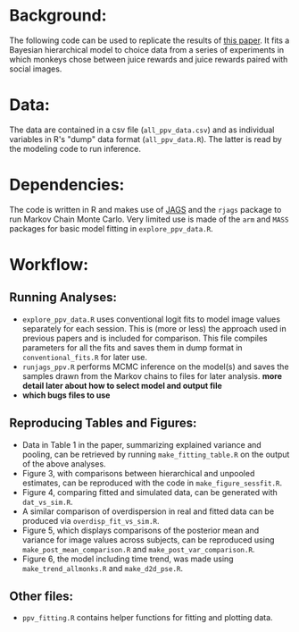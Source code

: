 # Background:
The following code can be used to replicate the results of [this paper](http://insert.link.here). It fits a Bayesian hierarchical model to choice data from a series of experiments in which monkeys chose between juice rewards and juice rewards paired with social images.

# Data:
The data are contained in a csv file (`all_ppv_data.csv`) and as individual variables in R's "dump" data format (`all_ppv_data.R`). The latter is read by the modeling code to run inference.

# Dependencies:
The code is written in R and makes use of [JAGS](http://mcmc-jags.sourceforge.net) and the `rjags` package to run Markov Chain Monte Carlo. Very limited use is made of the `arm` and `MASS` packages for basic model fitting in `explore_ppv_data.R`.

# Workflow:
## Running Analyses:
* `explore_ppv_data.R` uses conventional logit fits to model image values separately for each session. This is (more or less) the approach used in previous papers and is included for comparison. This file compiles parameters for all the fits and saves them in dump format in `conventional_fits.R` for later use.
* `runjags_ppv.R` performs MCMC inference on the model(s) and saves the samples drawn from the Markov chains to files for later analysis. __more detail later about how to select model and output file__
* __which bugs files to use__

## Reproducing Tables and Figures:
* Data in Table 1 in the paper, summarizing explained variance and pooling, can be retrieved by running `make_fitting_table.R` on the output of the above analyses.
* Figure 3, with comparisons between hierarchical and unpooled estimates, can be reproduced with the code in `make_figure_sessfit.R`.
* Figure 4, comparing fitted and simulated data, can be generated with `dat_vs_sim.R`.
* A similar comparison of overdispersion in real and fitted data can be produced via `overdisp_fit_vs_sim.R`.
* Figure 5, which displays comparisons of the posterior mean and variance for image values across subjects, can be reproduced using `make_post_mean_comparison.R` and `make_post_var_comparison.R`.
* Figure 6, the model including time trend, was made using `make_trend_allmonks.R` and `make_d2d_pse.R`.

## Other files:
* `ppv_fitting.R` contains helper functions for fitting and plotting data. 
 
